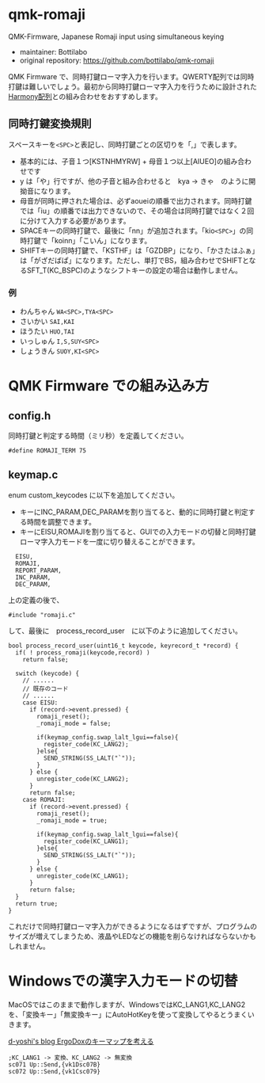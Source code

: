 # qmk-romaji
QMK-Firmware, Japanese Romaji input using simultaneous keying
- maintainer: Bottilabo
- original repository: https://github.com/bottilabo/qmk-romaji

QMK Firmware で、同時打鍵ローマ字入力を行います。QWERTY配列では同時打鍵は難しいでしょう。最初から同時打鍵ローマ字入力を行うために設計された[Harmony配列](https://github.com/bottilabo/harmony-keyboard-layout)との組み合わせをおすすめします。


## 同時打鍵変換規則
スペースキーを`<SPC>`と表記し、同時打鍵ごとの区切りを「,」で表します。

- 基本的には、子音１つ[KSTNHMYRW] + 母音１つ以上[AIUEO]の組み合わせです
- y は「や」行ですが、他の子音と組み合わせると　kya -> きゃ　のように開拗音になります。
- 母音が同時に押された場合は、必ずaoueiの順番で出力されます。同時打鍵では「iu」の順番では出力できないので、その場合は同時打鍵ではなく２回に分けて入力する必要があります。
- SPACEキーの同時打鍵で、最後に「nn」が追加されます。「kio`<SPC>`」の同時打鍵で「koinn」「こいん」になります。
- SHIFTキーの同時打鍵で、「KSTHF」は「GZDBP」になり、「かさたはふぁ」は「がざだばぱ」になります。ただし、単打でBS，組み合わせでSHIFTとなるSFT_T(KC_BSPC)のようなシフトキーの設定の場合は動作しません。

### 例

- わんちゃん `WA<SPC>,TYA<SPC>`
- さいかい `SAI,KAI`
- ほうたい `HUO,TAI`
- いっしゅん `I,S,SUY<SPC>`
- しょうきん `SUOY,KI<SPC>`


# QMK Firmware での組み込み方

## config.h
同時打鍵と判定する時間（ミリ秒）を定義してください。

```
#define ROMAJI_TERM 75
```

## keymap.c
enum custom_keycodes に以下を追加してください。
- キーにINC_PARAM,DEC_PARAMを割り当てると、動的に同時打鍵と判定する時間を調整できます。
- キーにEISU,ROMAJIを割り当てると、GUIでの入力モードの切替と同時打鍵ローマ字入力モードを一度に切り替えることができます。

```
  EISU,
  ROMAJI,
  REPORT_PARAM,
  INC_PARAM,
  DEC_PARAM,
```

上の定義の後で、
```
#include "romaji.c"
```
して、最後に　process_record_user　に以下のように追加してください。
```
bool process_record_user(uint16_t keycode, keyrecord_t *record) {
  if( ! process_romaji(keycode,record) )
    return false;
  
  switch (keycode) {
    // ......
    // 既存のコード
    // ......
    case EISU:
      if (record->event.pressed) {
        romaji_reset();
        _romaji_mode = false;

        if(keymap_config.swap_lalt_lgui==false){
          register_code(KC_LANG2);
        }else{
          SEND_STRING(SS_LALT("`"));
        }
      } else {
        unregister_code(KC_LANG2);
      }
      return false;
    case ROMAJI:
      if (record->event.pressed) {
        romaji_reset();
        _romaji_mode = true;

        if(keymap_config.swap_lalt_lgui==false){
          register_code(KC_LANG1);
        }else{
          SEND_STRING(SS_LALT("`"));
        }
      } else {
        unregister_code(KC_LANG1);
      }
      return false;
  }
  return true;
}
```

これだけで同時打鍵ローマ字入力ができるようになるはずですが、プログラムのサイズが増えてしまうため、液晶やLEDなどの機能を削らなければならないかもしれません。

# Windowsでの漢字入力モードの切替

MacOSではこのままで動作しますが、WindowsではKC_LANG1,KC_LANG2を、「変換キー」「無変換キー」にAutoHotKeyを使って変換してやるとうまくいきます。  
  
[d-yoshi's blog ErgoDoxのキーマップを考える](https://d-yoshi.github.io/keyboard/ergodox/2017/03/21/my-ergodox-keymap.html)
```
;KC_LANG1 -> 変換、KC_LANG2 -> 無変換
sc071 Up::Send,{vk1Dsc07B}
sc072 Up::Send,{vk1Csc079}
```



